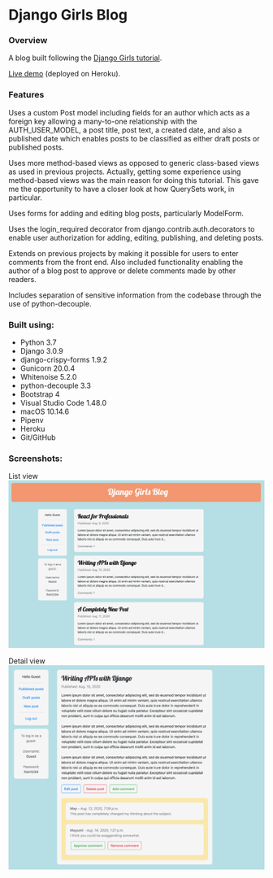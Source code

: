 # Django Girls Blog

### Overview

A blog built following the [Django Girls tutorial](https://tutorial.djangogirls.org/en/).</br>

[Live demo](https://jjl-djangogirlsblog.herokuapp.com) (deployed on Heroku).

### Features

Uses a custom Post model including fields for an author which acts as a foreign key allowing a many-to-one
relationship with the AUTH_USER_MODEL, a post title, post text, a created date, and also a published date
which enables posts to be classified as either draft posts or published posts.</br>

Uses more method-based views as opposed to generic class-based views as used in previous projects. Actually,
getting some experience using method-based views was the main reason for doing this tutorial. This gave me the
opportunity to have a closer look at how QuerySets work, in particular.<br/>

Uses forms for adding and editing blog posts, particularly ModelForm.<br/>

Uses the login_required decorator from django.contrib.auth.decorators to enable user authorization for adding,
editing, publishing, and deleting posts.<br/>

Extends on previous projects by making it possible for users to enter comments from the front end. Also
included functionality enabling the author of a blog post to approve or delete comments made by other readers.<br/>

Includes separation of sensitive information from the codebase through the use of python-decouple.

### Built using:

* Python 3.7
* Django 3.0.9
* django-crispy-forms 1.9.2
* Gunicorn 20.0.4
* Whitenoise 5.2.0
* python-decouple 3.3
* Bootstrap 4
* Visual Studio Code 1.48.0
* macOS 10.14.6
* Pipenv
* Heroku
* Git/GitHub

### Screenshots:

List view
![alt text](readme_screenshot_1.png "Blog list screenshot")</br>

Detail view
![alt text](readme_screenshot_2.png "Blog detail screenshot")
